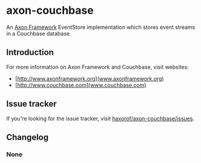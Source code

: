 # axon-couchbase
An [Axon Framework](http://www.axonframework.org/) EventStore implementation which stores event streams in a Couchbase database.

## Introduction

For more information on Axon Framework and Couchbase, visit websites:
* [http://www.axonframework.org](www.axonframework.org)
* [http://www.couchbase.com](www.couchbase.com)

## Issue tracker

If you're looking for the issue tracker, visit [haxorof/axon-couchbase/issues](http://github.com/haxorof/axon-couchbase/issues).

## Changelog

### None
